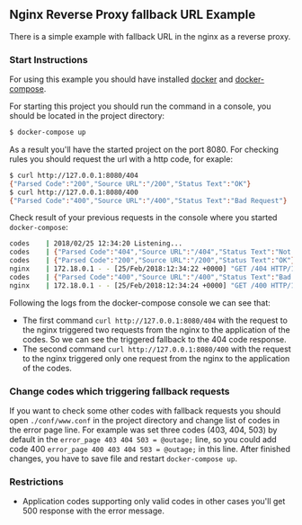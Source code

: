 ## Nginx Reverse Proxy fallback URL Example
There is a simple example with fallback URL in the nginx as a reverse proxy.

### Start Instructions
For using this example you should have installed [docker](https://www.docker.com/) and [docker-compose](https://docs.docker.com/compose/).

For starting this project you should run the command in a console, you should be located in the project directory:
```bash
$ docker-compose up
```

As a result you'll have the started project on the port 8080. For checking rules you should request the url with a http code, for exaple:
```bash
$ curl http://127.0.0.1:8080/404
{"Parsed Code":"200","Source URL":"/200","Status Text":"OK"}
$ curl http://127.0.0.1:8080/400
{"Parsed Code":"400","Source URL":"/400","Status Text":"Bad Request"}
```

Check result of your previous requests in the console where you started `docker-compose`:
```bash
codes    | 2018/02/25 12:34:20 Listening...
codes    | {"Parsed Code":"404","Source URL":"/404","Status Text":"Not Found"}
codes    | {"Parsed Code":"200","Source URL":"/200","Status Text":"OK"}
nginx    | 172.18.0.1 - - [25/Feb/2018:12:34:22 +0000] "GET /404 HTTP/1.1" 200 60 "-" "curl/7.54.0" "-"
codes    | {"Parsed Code":"400","Source URL":"/400","Status Text":"Bad Request"}
nginx    | 172.18.0.1 - - [25/Feb/2018:12:34:24 +0000] "GET /400 HTTP/1.1" 400 69 "-" "curl/7.54.0" "-"
```
Following the logs from the docker-compose console we can see that:
* The first command `curl http://127.0.0.1:8080/404` with the request to the nginx triggered two requests from the nginx to the application of the codes. So we can see the triggered fallback to the 404 code response.
* The second command `curl http://127.0.0.1:8080/400` with the request to the nginx triggered only one request from the nginx to the application of the codes.

### Change codes which triggering fallback requests
If you want to check some other codes with fallback requests you should open `./conf/www.conf` in the project directory and change list of codes in the error page line.
For example was set three codes (403, 404, 503) by default in the `error_page 403 404 503 = @outage;` line, so you could add code 400 `error_page 400 403 404 503 = @outage;` in this line.
After finished changes, you have to save file and restart `docker-compose up`.

### Restrictions
* Application codes supporting only valid codes in other cases you'll get 500 response with the error message.
